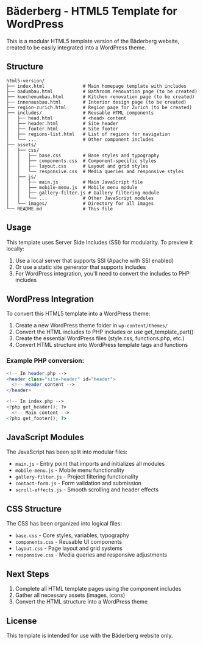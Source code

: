 
# Bäderberg - HTML5 Template for WordPress

This is a modular HTML5 template version of the Bäderberg website, created to be easily integrated into a WordPress theme.

## Structure

```
html5-version/
├── index.html              # Main homepage template with includes
├── badumbau.html           # Bathroom renovation page (to be created)
├── kuechenumbau.html       # Kitchen renovation page (to be created)
├── innenausbau.html        # Interior design page (to be created)
├── region-zurich.html      # Region page for Zurich (to be created)
├── includes/               # Reusable HTML components
│   ├── head.html           # <head> content
│   ├── header.html         # Site header
│   ├── footer.html         # Site footer
│   ├── regions-list.html   # List of regions for navigation
│   └── ...                 # Other component includes
├── assets/
│   ├── css/
│   │   ├── base.css        # Base styles and typography
│   │   ├── components.css  # Component-specific styles
│   │   ├── layout.css      # Layout and grid styles
│   │   └── responsive.css  # Media queries and responsive styles
│   ├── js/
│   │   ├── main.js         # Main JavaScript file
│   │   ├── mobile-menu.js  # Mobile menu module
│   │   ├── gallery-filter.js # Gallery filtering module
│   │   └── ...             # Other JavaScript modules
│   └── images/             # Directory for all images
└── README.md               # This file
```

## Usage

This template uses Server Side Includes (SSI) for modularity. To preview it locally:

1. Use a local server that supports SSI (Apache with SSI enabled)
2. Or use a static site generator that supports includes
3. For WordPress integration, you'll need to convert the includes to PHP includes

## WordPress Integration

To convert this HTML5 template into a WordPress theme:

1. Create a new WordPress theme folder in `wp-content/themes/`
2. Convert the HTML includes to PHP includes or use get_template_part()
3. Create the essential WordPress files (style.css, functions.php, etc.)
4. Convert HTML structure into WordPress template tags and functions

### Example PHP conversion:

```php
<!-- In header.php -->
<header class="site-header" id="header">
  <!-- Header content -->
</header>

<!-- In index.php -->
<?php get_header(); ?>
  <!-- Main content -->
<?php get_footer(); ?>
```

## JavaScript Modules

The JavaScript has been split into modular files:

- `main.js` - Entry point that imports and initializes all modules
- `mobile-menu.js` - Mobile menu functionality
- `gallery-filter.js` - Project filtering functionality
- `contact-form.js` - Form validation and submission
- `scroll-effects.js` - Smooth scrolling and header effects

## CSS Structure

The CSS has been organized into logical files:

- `base.css` - Core styles, variables, typography
- `components.css` - Reusable UI components
- `layout.css` - Page layout and grid systems
- `responsive.css` - Media queries and responsive adjustments

## Next Steps

1. Complete all HTML template pages using the component includes
2. Gather all necessary assets (images, icons)
3. Convert the HTML structure into a WordPress theme

## License

This template is intended for use with the Bäderberg website only.

